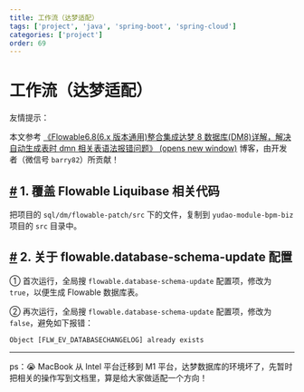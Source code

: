 ```yaml
---
title: 工作流（达梦适配）
tags: ['project', 'java', 'spring-boot', 'spring-cloud']
categories: ['project']
order: 69
---
```

# 工作流（达梦适配）

友情提示：

 本文参考 [《Flowable6.8(6.x 版本通用)整合集成达梦 8 数据库(DM8)详解，解决自动生成表时 dmn 相关表语法报错问题》  (opens new window)](https://blog.csdn.net/TangBoBoa/article/details/130392495) 博客，由开发者（微信号 `barry82`）所贡献！

 ## [#](#_1-覆盖-flowable-liquibase-相关代码) 1. 覆盖 Flowable Liquibase 相关代码

 把项目的 `sql/dm/flowable-patch/src` 下的文件，复制到 `yudao-module-bpm-biz` 项目的 `src` 目录中。

 ## [#](#_2-关于-flowable-database-schema-update-配置) 2. 关于 flowable.database-schema-update 配置

 ① 首次运行，全局搜 `flowable.database-schema-update` 配置项，修改为 `true`，以便生成 Flowable 数据库表。

 ② 再次运行，全局搜 `flowable.database-schema-update` 配置项，修改为 `false`，避免如下报错：

 
```
Object [FLW_EV_DATABASECHANGELOG] already exists

```


---

 ps：😭 MacBook 从 Intel 平台迁移到 M1 平台，达梦数据库的环境坏了，先暂时把相关的操作写到文档里，算是给大家做适配一个方向！

